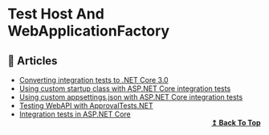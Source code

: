 # Test Host And WebApplicationFactory

## 📝 Articles

- [Converting integration tests to .NET Core 3.0](https://andrewlock.net/converting-integration-tests-to-net-core-3/)
- [Using custom startup class with ASP.NET Core integration tests](https://gunnarpeipman.com/aspnet-core-integration-test-startup/)
- [Using custom appsettings.json with ASP.NET Core integration tests](https://gunnarpeipman.com/aspnet-core-integration-tests-appsettings/)
- [Testing WebAPI with ApprovalTests.NET](https://cezarypiatek.github.io/post/testing-web-api-with-approval-tests/)
- [Integration tests in ASP.NET Core](https://docs.microsoft.com/en-us/aspnet/core/test/integration-tests)
  <div align="right">
    <b><a href="#contents">↥ Back To Top</a></b>
  </div>